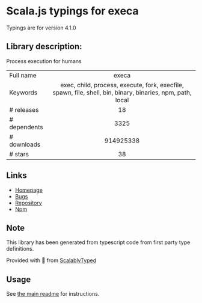 
# Scala.js typings for execa

Typings are for version 4.1.0

## Library description:
Process execution for humans

|                    |                 |
| ------------------ | :-------------: |
| Full name          | execa |
| Keywords           | exec, child, process, execute, fork, execfile, spawn, file, shell, bin, binary, binaries, npm, path, local |
| # releases         | 18 |
| # dependents       | 3325 |
| # downloads        | 914925338 |
| # stars            | 38 |

## Links
- [Homepage](https://github.com/sindresorhus/execa#readme)
- [Bugs](https://github.com/sindresorhus/execa/issues)
- [Repository](https://github.com/sindresorhus/execa)
- [Npm](https://www.npmjs.com/package/execa)
    


## Note
This library has been generated from typescript code from first party type definitions.

Provided with :purple_heart: from [ScalablyTyped](https://github.com/oyvindberg/ScalablyTyped)

## Usage
See [the main readme](../../readme.md) for instructions.



